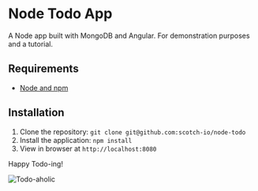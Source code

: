 Node Todo App
=========

A Node app built with MongoDB and Angular. For demonstration purposes and a tutorial.

Requirements
------------
- [Node and npm](http://nodejs.org)

Installation
-----------
1. Clone the repository: `git clone git@github.com:scotch-io/node-todo`
2. Install the application: `npm install`
3. View in browser at `http://localhost:8080`

Happy Todo-ing!

![Todo-aholic](https://2ytjha.dm2301.livefilestore.com/y2pHEl5n2ntyHE_DP8mokyYLKqjNkA6U9tGV2ugIe-i0WzmKlrMEL8jYkIwPMoSLzUOLSc_SoQKr7ZVNMQWCjX2xF3i2dnHSUIz3uZrt2emW3k/todoaholic.png?psid=1)
